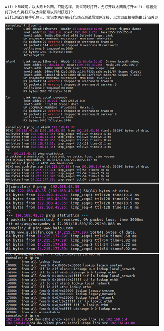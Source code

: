 ```
wifi上局域网，以太网上外网，只能这样，测试同时打开，先打开以太网再打开wifi，或者先打开wifi再打开以太网都可以同时获取IP
wifi测试连接手机热点，笔记本再连接wifi热点测试局域网连接，以太网直接接路由ping外网

```

![image](./1.png)
![image](./2.png)
![image](./3.png)

